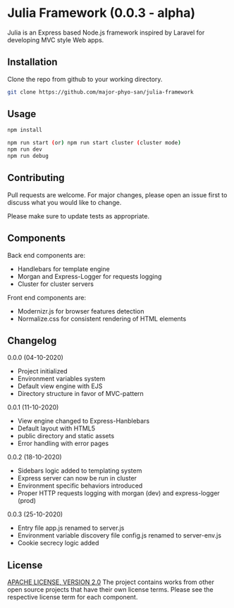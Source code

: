 # Julia Framework (0.0.3 - alpha)

Julia is an Express based Node.js framework inspired by Laravel for developing MVC style Web apps.

## Installation

Clone the repo from github to your working directory.

```bash
git clone https://github.com/major-phyo-san/julia-framework
```

## Usage

```bash
npm install

npm run start (or) npm run start cluster (cluster mode)
npm run dev
npm run debug
```

## Contributing

Pull requests are welcome. For major changes, please open an issue first to discuss what you would like to change.

Please make sure to update tests as appropriate.

## Components

Back end components are:
- Handlebars for template engine
- Morgan and Express-Logger for requests logging
- Cluster for cluster servers

Front end components are:
- Modernizr.js for browser features detection
- Normalize.css for consistent rendering of HTML elements

## Changelog

0.0.0 (04-10-2020)
- Project initialized
- Environment variables system
- Default view engine with EJS
- Directory structure in favor of MVC-pattern

0.0.1 (11-10-2020)
- View engine changed to Express-Hanblebars
- Default layout with HTML5
- public directory and static assets
- Error handling with error pages

0.0.2 (18-10-2020)
- Sidebars logic added to templating system
- Express server can now be run in cluster
- Environment specific behaviors introduced
- Proper HTTP requests logging with morgan (dev) and express-logger (prod)

0.0.3 (25-10-2020)
- Entry file app.js renamed to server.js
- Environment variable discovery file config.js renamed to server-env.js
- Cookie secrecy logic added

## License

[APACHE LICENSE, VERSION 2.0](https://www.apache.org/licenses/LICENSE-2.0#apache-license-version-20)
The project contains works from other open source projects that have their own license terms. Please see the respective license term for each component.